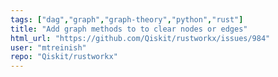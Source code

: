 ```yaml
---
tags: ["dag","graph","graph-theory","python","rust"]
title: "Add graph methods to to clear nodes or edges"
html_url: "https://github.com/Qiskit/rustworkx/issues/984"
user: "mtreinish"
repo: "Qiskit/rustworkx"
---
```


